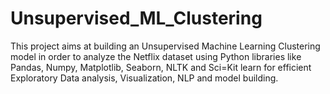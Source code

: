 # Unsupervised_ML_Clustering
This project aims at building an Unsupervised Machine Learning Clustering model in order to analyze the Netflix dataset using Python libraries like Pandas, Numpy, Matplotlib, Seaborn, NLTK  and Sci=Kit learn for efficient Exploratory Data analysis, Visualization, NLP and model building.
